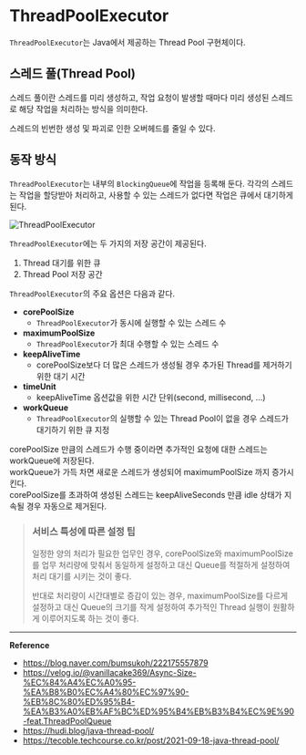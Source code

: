 # ThreadPoolExecutor
`ThreadPoolExecutor`는 Java에서 제공하는 Thread Pool 구현체이다.

## 스레드 풀(Thread Pool)
스레드 풀이란 스레드를 미리 생성하고, 작업 요청이 발생할 때마다 미리 생성된 스레드로 해당 작업을 처리하는 방식을 의미한다.

스레드의 빈번한 생성 및 파괴로 인한 오버헤드를 줄일 수 있다.

## 동작 방식
`ThreadPoolExecutor`는 내부의 `BlockingQueue`에 작업을 등록해 둔다.
각각의 스레드는 작업을 할당받아 처리하고, 사용할 수 있는 스레드가 없다면 작업은 큐에서 대기하게 된다.

![ThreadPoolExecutor](https://github.com/user-attachments/assets/fc09056a-c3eb-45cd-9969-89b99bb40dd5)

`ThreadPoolExecutor`에는 두 가지의 저장 공간이 제공된다.
1. Thread 대기를 위한 큐
2. Thread Pool 저장 공간

`ThreadPoolExecutor`의 주요 옵션은 다음과 같다. 
- **corePoolSize**
  - `ThreadPoolExecutor`가 동시에 실행할 수 있는 스레드 수
- **maximumPoolSize**
  - `ThreadPoolExecutor`가 최대 수행할 수 있는 스레드 수
- **keepAliveTime**
  - corePoolSize보다 더 많은 스레드가 생성될 경우 추가된 Thread를 제거하기 위한 대기 시간
- **timeUnit**
  - keepAliveTime 옵션값을 위한 시간 단위(second, millisecond, ...)
- **workQueue**
  - `ThreadPoolExecutor`의 실행할 수 있는 Thread Pool이 없을 경우 스레드가 대기하기 위한 큐 지정

corePoolSize 만큼의 스레드가 수행 중이라면 추가적인 요청에 대한 스레드는 workQueue에 저장된다.<br>
workQueue가 가득 차면 새로운 스레드가 생성되어 maximumPoolSize 까지 증가시킨다.<br>
corePoolSize를 초과하여 생성된 스레드는 keepAliveSeconds 만큼 idle 상태가 지속될 경우 자동으로 제거된다.

> ### 서비스 특성에 따른 설정 팁
> 일정한 양의 처리가 필요한 업무인 경우,
> corePoolSize와 maximumPoolSize를 업무 처리량에 맞춰서 동일하게 설정하고 대신 Queue를 적절하게 설정하여 처리 대기를 시키는 것이 좋다.
> 
> 반대로 처리량이 시간대별로 증감이 있는 경우,
> maximumPoolSize를 다르게 설정하고 대신 Queue의 크기를 작게 설정하여 추가적인 Thread 실행이 원활하게 이루어지도록 하는 것이 좋다.


---
**Reference**<br>
- https://blog.naver.com/bumsukoh/222175557879
- https://velog.io/@vanillacake369/Async-Size-%EC%84%A4%EC%A0%95-%EA%B8%B0%EC%A4%80%EC%97%90-%EB%8C%80%ED%95%B4-%EA%B3%A0%EB%AF%BC%ED%95%B4%EB%B3%B4%EC%9E%90-feat.ThreadPoolQueue
- https://hudi.blog/java-thread-pool/
- https://tecoble.techcourse.co.kr/post/2021-09-18-java-thread-pool/

